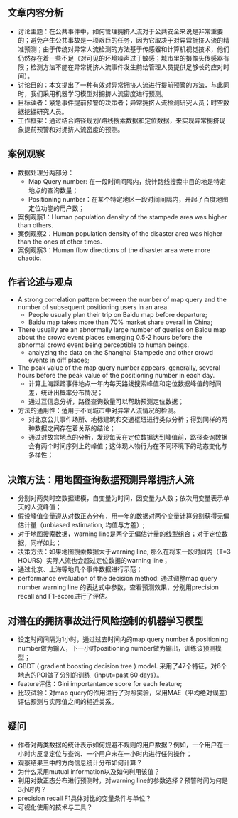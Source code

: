 ## 文章内容分析

 - 讨论主题：在公共事件中，如何管理拥挤人流对于公共安全来说是非常重要的；避免产生公共事故是一项艰巨的任务，因为它取决于对异常拥挤人流的精准预测；由于传统对异常人流检测的方法基于传感器和计算机视觉技术，他们仍然存在着一些不足（对可见的环境噪声过于敏感；城市里的摄像头传感器有限；检测方法不能在异常拥挤人流事件发生前给管理人员提供足够长的应对时间）。
 - 讨论目的：本文提出了一种有效对异常拥挤人流进行提前预警的方法，与此同时，我们采用机器学习模型对拥挤人流密度进行预测。
 - 目标读者：紧急事件提前预警的决策者；异常拥挤人流检测研究人员；时空数据挖掘研究人员。
- 工作框架：通过结合路径规划/路线搜索数据和定位数据，来实现异常拥挤现象提前预警和对拥挤人流密度的预测。

## 案例观察
 - 数据处理分两部分：
    - Map Query number: 在一段时间间隔内，统计路线搜索中目的地是特定地点的查询数量；
    - Positioning number：在某个特定地区一段时间间隔内，开起了百度地图定位功能的用户数；
 - 案例观察1：Human population density of the stampede area was higher than others.
 - 案例观察2：Human population density of the disaster area was higher than the ones at other times.
 - 案例观察3：Human flow directions of the disaster
area were more chaotic.

## 作者论述与观点

 - A strong correlation pattern between the number of map query and the number of subsequent positioning users in an area.
    - People usually plan their trip on Baidu map before departure;
    - Baidu map takes more than 70% market share overall in China;
 - There usually are an abnormally large number of queries on Baidu map about the crowd event places emerging 0.5-2 hours before the abnormal crowd event being perceptible to human beings.
     - analyzing the data on the Shanghai Stampede and other crowd events in diff places;
 - The peak value of the map query number appears, generally, several hours before the peak value of the positioning number in each day.
     - 计算上海踩踏事件地点一年内每天路线搜索峰值和定位数据峰值的时间差，统计出概率分布情况；
     - 通过互信息分析，路径查询数量可以帮助预测定位数据；
 - 方法的通用性：适用于不同城市中对异常人流情况的检测。
     - 对北京公共事件场所、地标建筑和交通枢纽进行类似分析；得到同样的两种数据之间存在着关系的结论；
     - 通过对故宫地点的分析，发现每天在定位数据达到峰值前，路径查询数据会有两个时间序列上的峰值；这体现人物行为在不同环境下的动态变化与多样性；
     
## 决策方法：用地图查询数据预测异常拥挤人流

 - 分别对两类时空数据建模，自变量为时间，因变量为人数；依次用变量表示单天的人流峰值；
 - 假设峰值变量遵从对数正态分布，用一年的数据对两个变量计算分别获得无偏估计量（unbiased estimation, 均值与方差）;
 - 对于地图搜索数据，warning line是两个无偏估计量的线型组合；对于定位数据，同样如此；
 - 决策方法：如果地图搜索数据大于warning line, 那么在将来一段时间内（T=3 HOURS）实际人流也会超过定位数据的warning line；
 - 通过北京、上海等地几个事件数据进行示范；
 - performance evaluation of the decision method: 通过调整map query number warning line 的表达式中参数，查看预测效果，分别用precision recall and F1-score进行了评估。
 
## 对潜在的拥挤事故进行风险控制的机器学习模型

 - 设定时间间隔为1小时，通过过去时间内的map query number & positioning number做为输入，下一小时positioning number做为输出，训练该预测模型；
 - GBDT ( gradient boosting decision tree ) model. 采用了47个特征，对6个地点的POI做了分别的训练（input=past 60 days）。
 - feature评估：Gini importantance score for each feature;
 - 比较试验：对map query的作用进行了对照实验，采用MAE（平均绝对误差）评估预测与实际值之间的相近关系。
 
## 疑问

 - 作者对两类数据的统计表示如何规避不规则的用户数据？例如，一个用户在一小时内反复定位与查询、一个用户未在一小时内进行任何操作；
 - 观察结果三中的方向信息统计分布如何计算？
 - 为什么采用mutual information以及如何利用该值？
 - 利用对数正态分布进行预测时，对warning line的参数选择？预警时间为何是3小时内？
 - precision recall F1具体对比的变量条件与单位？
 - 可视化使用的技术与工具？

